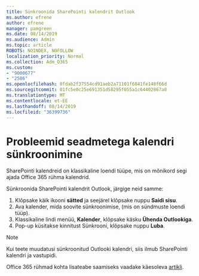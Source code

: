 ```yaml
---
title: Sünkroonida SharePointi kalendrit Outlook
ms.author: efrene
author: efrene
manager: pamgreen
ms.date: 08/14/2019
ms.audience: Admin
ms.topic: article
ROBOTS: NOINDEX, NOFOLLOW
localization_priority: Normal
ms.collection: Adm_O365
ms.custom:
- "9000677"
- "2586"
ms.openlocfilehash: 0fdab2f37554cd91aeb2a71101f6841fe148f66d
ms.sourcegitcommit: 01fc5e0c25e691351d58295f055a1c64402867a0
ms.translationtype: MT
ms.contentlocale: et-EE
ms.lasthandoff: 08/14/2019
ms.locfileid: "36399736"
---
```

# <a name="issues-synchronizing-your-calendar-to-devices"></a>Probleemid seadmetega kalendri sünkroonimine

SharePointi kalendreid on klassikaline loendi tüüpe, mis on mõnikord segi ajada Office 365 rühma kalendrid.

Sünkroonida SharePointi kalendrit Outlook, järgige neid samme:

1. Klõpsake käik ikooni **sätted** ja seejärel klõpsake nuppu **Saidi sisu**.
2. Ava kalender, mida soovite sünkroonimise, (mis on sündmuste loendi tüüp).
3. Klassikaline lindi menüü, **Kalender**, klõpsake käsku **Ühenda Outlookiga**.
4. Pop-up küsitakse kinnitust Sünkrooni, klõpsake nuppu **Luba**.

>[!Note]
> Kui teete muudatusi sünkroonitud Outlooki kalendri, siis ilmub SharePointi kalendri ja vastupidi.

Office 365 rühmad kohta lisateabe saamiseks vaadake käesoleva [artikli](https://support.office.com/en-us/article/Learn-about-Office-365-groups-b565caa1-5c40-40ef-9915-60fdb2d97fa2).

